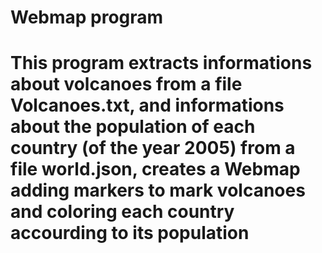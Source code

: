 # Webmap program
# This program extracts informations about volcanoes from a file Volcanoes.txt, and informations about the population of each country (of the year 2005) from a file world.json, creates a Webmap adding markers to mark volcanoes and coloring each country accourding to its population
